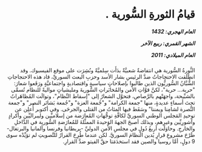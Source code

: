 <h1 dir="rtl">قيامُ الثورةِ السُّورية .</h1>

<h5 dir="rtl">العام الهجري:  1432

الشهر القمري: ربيع الآخر

العام الميلادي: 2011</h5>

<p dir="rtl">الثَّورةُ السُّورية هي انتفاضةٌ شعبيَّةٌ بدَأَت سِلميَّةً ونُشِرَت على موقع الفيسبوك. وقد انطَلَقت الاحتجاجاتُ ضدَّ الرئيسِ بشار الأسد وحزبِ البعث السوريِّ، قاد هذه الاحتجاجاتِ الشُّبَّانُ السُّوريُّون الذين طالبوا بإصلاحاتٍ سياسيةٍ واقتصاديةٍ واجتماعيَّةٍ ورَفَعوا شعارَ: "حرية... حرية"، لكنَّ قوَّاتِ الأمن والمُخابَراتِ السُّوريةَ ومليشياتٍ مواليةً للنظام تُسمَّى بالشبِّيحة، واجهَتْهم بالرَّصاص، فتحوَّل الشعارُ إلى "إسقاط النِّظام"، وتوالَت المُظاهَراتُ تحتَ أسماءٍ عديدةٍ، منها "جمعة الكرامة" و"جُمعة العزة" و"جُمعة بَشائر النصر" و"جمعة النُّصرة لشامِنا ويمننا" وسَقَط فيها المئاتُ من القتلى والجرحَى. وفي أكتوبر أُعلِن عن توحيدِ المَجلس الوطني السوريِّ لكافَّةِ توجُّهاتِ المُعارَضة من إسلاميِّين وليبراليِّين وأكرادٍ وآشورِيِّين وغيرِهم، وبذلك أصبحَ الجهةَ الوَحيدةَ الممثِّلةَ للمُعارَضةِ السُّورية في الدَّاخلِ والخارجِ. وحاوَلَت أربعُ دُولٍ في مجلسِ الأمنِ الدوليِّ -بريطانيا وفرنسا وألمانيا والبرتغال- طَرْحَ مشروعِ قرارٍ يُدين النظامَ السوريَّ. لكن عندما طُرِحَ القرارُ للتَّصويتِ لم تؤيِّدْه سوى 9 دولٍ، أمَّا روسيا والصين فقد استخدَمَتا حقَّ الفيتو ضدَّ القرارِ.</p></br>
